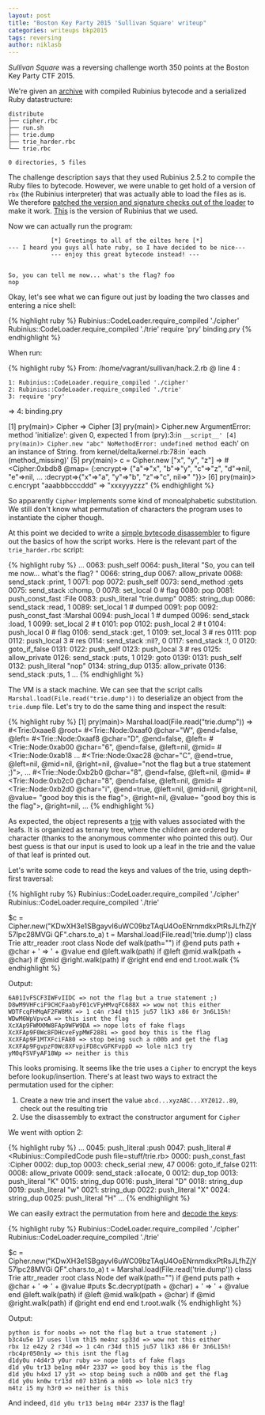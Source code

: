 ```yaml
---
layout: post
title: "Boston Key Party 2015 'Sullivan Square' writeup"
categories: writeups bkp2015
tags: reversing
author: niklasb
---
```


*Sullivan Square* was a reversing challenge worth 350 points at the Boston Key Party
CTF 2015.

We're given an
[archive](https://github.com/kitctf/writeups/raw/master/bkp2015/sullivan_square/trieharder.tar.gz.584eb2259dfcabe769faffa96b151020)
with compiled Rubinius bytecode and a serialized Ruby datastructure:

    distribute
    ├── cipher.rbc
    ├── run.sh
    ├── trie.dump
    ├── trie_harder.rbc
    └── trie.rbc

    0 directories, 5 files

The challenge description says that they used Rubinius 2.5.2 to compile the
Ruby files to bytecode. However, we were unable to get hold of a version of `rbx`
(the Rubinius interpreter) that was actually able to load the files as is. We
therefore
[patched the version and signature checks out of the loader](https://github.com/kitctf/writeups/blob/master/bkp2015/sullivan_square/rubinius-loader.patch)
to make it work.
[This](https://github.com/rubinius/rubinius/tree/40040f9956833ac13774d745e961c743eeeefcbb)
is the version of Rubinius that we used.

Now we can actually run the program:

                [*] Greetings to all of the eiltes here [*]
    --- I heard you guys all hate ruby, so I have decided to be nice---
                --- enjoy this great bytecode instead! ---


    So, you can tell me now... what's the flag? foo
    nop

Okay, let's see what we can figure out just by loading the two classes and
entering a nice shell:

{% highlight ruby %}
Rubinius::CodeLoader.require_compiled './cipher'
Rubinius::CodeLoader.require_compiled './trie'
require 'pry'
binding.pry
{% endhighlight %}

When run:

{% highlight ruby %}
From: /home/vagrant/sullivan/hack.2.rb @ line 4 :

    1: Rubinius::CodeLoader.require_compiled './cipher'
    2: Rubinius::CodeLoader.require_compiled './trie'
    3: require 'pry'
 => 4: binding.pry

[1] pry(main)> Cipher
=> Cipher
[3] pry(main)> Cipher.new
ArgumentError: method 'initialize': given 0, expected 1
from (pry):3:in `__script__'
[4] pry(main)> Cipher.new "abc"
NoMethodError: undefined method `each' on an instance of String.
from kernel/delta/kernel.rb:78:in `each (method_missing)'
[5] pry(main)> c = Cipher.new ["x", "y", "z"]
=> #<Cipher:0xbdb8
 @map=
  {:encrypt=>
    {"a"=>"x",
     "b"=>"y",
     "c"=>"z",
     "d"=>nil,
     "e"=>nil,
     ...
   :decrypt=>{"x"=>"a", "y"=>"b", "z"=>"c", nil=>" "}}>
[6] pry(main)> c.encrypt "aaabbbcccddd"
=> "xxxyyyzzz"
{% endhighlight %}

So apparently `Cipher` implements some kind of monoalphabetic
substitution. We still don't know what permutation of characters the program
uses to instantiate the cipher though.

At this point we decided to write a [simple bytecode
disassembler](https://github.com/niklasb/rbx-disas) to figure out the basics of
how the script works. Here is the relevant part of the `trie_harder.rbc`
script:

{% highlight ruby %}
...
0063:  push_self
0064:  push_literal        "So, you can tell me now... what's the flag? "
0066:  string_dup
0067:  allow_private
0068:  send_stack          :print, 1
0071:  pop
0072:  push_self
0073:  send_method         :gets
0075:  send_stack          :chomp, 0
0078:  set_local           0    # flag
0080:  pop
0081:  push_const_fast     :File
0083:  push_literal        "trie.dump"
0085:  string_dup
0086:  send_stack          :read, 1
0089:  set_local           1    # dumped
0091:  pop
0092:  push_const_fast     :Marshal
0094:  push_local          1    # dumped
0096:  send_stack          :load, 1
0099:  set_local           2    # t
0101:  pop
0102:  push_local          2    # t
0104:  push_local          0    # flag
0106:  send_stack          :get, 1
0109:  set_local           3    # res
0111:  pop
0112:  push_local          3    # res
0114:  send_stack          :nil?, 0
0117:  send_stack          :!, 0
0120:  goto_if_false       0131:
0122:  push_self
0123:  push_local          3    # res
0125:  allow_private
0126:  send_stack          :puts, 1
0129:  goto                0139:
0131:  push_self
0132:  push_literal        "nop"
0134:  string_dup
0135:  allow_private
0136:  send_stack          :puts, 1
...
{% endhighlight %}

The VM is a stack machine. We can see that the script calls
`Marshal.load(File.read("trie.dump"))` to deserialize an object from the
`trie.dump` file. Let's try to do the same thing and inspect the result:

{% highlight ruby %}
[1] pry(main)> Marshal.load(File.read("trie.dump"))
=> #<Trie:0xaae8
 @root=
  #<Trie::Node:0xaaf0
   @char="W",
   @end=false,
   @left=
    #<Trie::Node:0xaaf8
     @char="D",
     @end=false,
     @left=
      #<Trie::Node:0xab00
       @char="6",
       @end=false,
       @left=nil,
       @mid=
        #<Trie::Node:0xab18
...
                                    #<Trie::Node:0xac28
                                     @char="C",
                                     @end=true,
                                     @left=nil,
                                     @mid=nil,
                                     @right=nil,
                                     @value="not the flag but a true statement ;)">,
...
                                       #<Trie::Node:0xb2b0
                                        @char="8",
                                        @end=false,
                                        @left=nil,
                                        @mid=
                                         #<Trie::Node:0xb2c0
                                          @char="8",
                                          @end=false,
                                          @left=nil,
                                          @mid=
                                           #<Trie::Node:0xb2d0
                                            @char="i",
                                            @end=true,
                                            @left=nil,
                                            @mid=nil,
                                            @right=nil,
                                            @value=
                                             "good boy this is the flag">,
                                          @right=nil,
                                          @value=
                                           "good boy this is the flag">,
                                        @right=nil,
...
{% endhighlight %}

As expected, the object represents a [trie](http://en.wikipedia.org/wiki/Trie)
with values associated with the leafs. It is organized as ternary tree, where the
children are ordered by character (thanks to the anonymous commenter who
pointed this out). Our best guess is that our input is
used to look up a leaf in the trie and the value of that leaf is printed out.

Let's write some code to read the keys and values of the trie, using
depth-first traversal:

{% highlight ruby %}
Rubinius::CodeLoader.require_compiled './cipher'
Rubinius::CodeLoader.require_compiled './trie'

$c = Cipher.new("KDwXH3e1SBgayvI6uWC09bzTAqU4OoENrnmdkxPtRsJLfhZjY57lpc28MVGi QF".chars.to_a)
t = Marshal.load(File.read('trie.dump'))
class Trie
  attr_reader :root
  class Node
    def walk(path="")
      if @end
        puts path + @char + ' => ' + @value
      end
      @left.walk(path) if @left
      @mid.walk(path + @char) if @mid
      @right.walk(path) if @right
    end
  end
end
t.root.walk
{% endhighlight %}

Output:

    6A01IvFSCF3IWFvIIDC => not the flag but a true statement ;)
    D8wM9VHFciF9CHCFaabyF01cVFyHMvqFC688X => wow not this either
    WDTFcqFHMqAF2FW8MX => 1 c4n r34d th15 ju57 l1k3 x86 0r 3n6L15h!
    WDwM6WpVpvcA => this isnt the flag
    XcXAp9FWMXMW8FAp9WFW9DA => nope lots of fake flags
    XcXFAp9F0Wc8FDHcveFypMWF288i => good boy this is the flag
    XcXFAp9F1MTXFciFA80 => stop being such a n00b and get the flag
    XcXFAp9FgvpzF0Wc8XFvpiFD8cvGFKFvppD => lole n1c3 try
    yM0qFSVFyAF18Wp => neither is this

This looks promising. It seems like the trie uses a `Cipher` to encrypt the
keys before lookup/insertion. There's at least two ways to extract the
permutation used for the cipher:

1. Create a new trie and insert the value `abcd...xyzABC...XYZ012..89`, check
  out the resulting trie
2. Use the disassembly to extract the constructor argument for `Cipher`

We went with option 2:

{% highlight ruby %}
...
0045:  push_literal        :push
0047:  push_literal        #<Rubinius::CompiledCode push file=stuff/trie.rb>
    0000:  push_const_fast     :Cipher
    0002:  dup_top
    0003:  check_serial        :new, 47
    0006:  goto_if_false       0211:
    0008:  allow_private
    0009:  send_stack          :allocate, 0
    0012:  dup_top
    0013:  push_literal        "K"
    0015:  string_dup
    0016:  push_literal        "D"
    0018:  string_dup
    0019:  push_literal        "w"
    0021:  string_dup
    0022:  push_literal        "X"
    0024:  string_dup
    0025:  push_literal        "H"
    ...
{% endhighlight %}

We can easily extract the permutation from here and [decode the
keys](https://github.com/kitctf/writeups/blob/master/bkp2015/sullivan_square/hack.rb):

{% highlight ruby %}
Rubinius::CodeLoader.require_compiled './cipher'
Rubinius::CodeLoader.require_compiled './trie'

$c = Cipher.new("KDwXH3e1SBgayvI6uWC09bzTAqU4OoENrnmdkxPtRsJLfhZjY57lpc28MVGi QF".chars.to_a)
t = Marshal.load(File.read('trie.dump'))
class Trie
  attr_reader :root
  class Node
    def walk(path="")
      if @end
        puts path + @char + ' => ' + @value
        #puts $c.decrypt(path + @char) + ' => ' + @value
      end
      @left.walk(path) if @left
      @mid.walk(path + @char) if @mid
      @right.walk(path) if @right
    end
  end
end
t.root.walk
{% endhighlight %}

Output:

    python is for noobs => not the flag but a true statement ;)
    b3c4u5e 17 uses llvm th15 me4nz sp33d => wow not this either
    rbx 1z e4zy 2 r34d => 1 c4n r34d th15 ju57 l1k3 x86 0r 3n6L15h!
    rbc4pr050n1y => this isnt the flag
    d1dy0u r4d4r3 y0ur ruby => nope lots of fake flags
    d1d y0u tr13 be1ng m04r 2337 => good boy this is the flag
    d1d y0u h4xd 17 y3t => stop being such a n00b and get the flag
    d1d y0u kn0w tr13d n07 b31n6 a n00b => lole n1c3 try
    m4tz i5 my h3r0 => neither is this

And indeed, `d1d y0u tr13 be1ng m04r 2337` is the flag!
